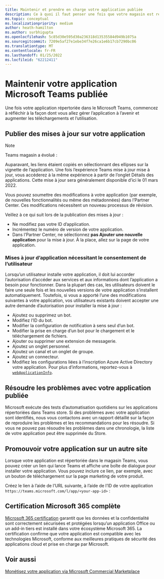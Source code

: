 ```yaml
---
title: Maintenir et prendre en charge votre application publiée
description: Ce à quoi il faut penser une fois que votre magasin est répertorié dans Teams store et AppSource.
ms.topic: conceptual
ms.localizationpriority: medium
author: heath-hamilton
ms.author: surbhigupta
ms.openlocfilehash: 5c85d30e595d30a236318d13535584d949b1075a
ms.sourcegitcommit: 7209e5af27e1ebe34f7e26ca1e6b17cb7290bc06
ms.translationtype: MT
ms.contentlocale: fr-FR
ms.lasthandoff: 01/25/2022
ms.locfileid: "62212411"
---
```

# <a name="maintain-your-published-microsoft-teams-app"></a>Maintenir votre application Microsoft Teams publiée

Une fois votre application répertoriée dans le Microsoft Teams, commencez à réfléchir à la façon dont vous allez gérer l’application à l’avenir et augmenter les téléchargements et l’utilisation.

## <a name="publish-updates-to-your-app"></a>Publier des mises à jour sur votre application

> [!NOTE]
> Teams magasin a évolué :
> 
> Auparavant, les liens étaient copiés en sélectionnant des ellipses sur la vignette de l’application. Une fois l’expérience Teams mise à jour mise à jour, vous accéderez à la même expérience à partir de l’onglet Détails des applications. Cette mise à jour sera généralement disponible d’ici le 01 mars 2022.

Vous pouvez soumettre des modifications à votre application (par exemple, de nouvelles fonctionnalités ou même des métadonnées) dans l’Partner Center. Ces modifications nécessitent un nouveau processus de révision.

Veillez à ce qui suit lors de la publication des mises à jour :

* Ne modifiez pas votre ID d’application.
* Incrémentez le numéro de version de votre application.
* Dans l’Partner Center, ne sélectionnez **pas Ajouter une nouvelle application** pour la mise à jour. À la place, allez sur la page de votre application.

### <a name="app-updates-requiring-user-consent"></a>Mises à jour d’application nécessitant le consentement de l’utilisateur

Lorsqu’un utilisateur installe votre application, il doit lui accorder l’autorisation d’accéder aux services et aux informations dont l’application a besoin pour fonctionner. Dans la plupart des cas, les utilisateurs doivent le faire une seule fois et les nouvelles versions de votre application s’installent automatiquement.
Toutefois, si vous a apporté l’une des modifications suivantes à votre application, vos utilisateurs existants doivent accepter une autre demande d’autorisation pour installer la mise à jour :

* Ajoutez ou supprimez un bot.
* Modifiez l’ID du bot.
* Modifier la configuration de notification à sens seul d’un bot.
* Modifier la prise en charge d’un bot pour le chargement et le téléchargement de fichiers.
* Ajouter ou supprimer une extension de messagerie.
* Ajoutez un onglet personnel.
* Ajoutez un canal et un onglet de groupe.
* Ajoutez un connecteur.
* Modifiez les configurations liées à l’inscription Azure Active Directory votre application. Pour plus dʼinformations, reportez-vous à [`webApplicationInfo`](~/resources/schema/manifest-schema.md#webapplicationinfo).

## <a name="fix-issues-with-your-published-app"></a>Résoudre les problèmes avec votre application publiée

Microsoft exécute des tests d’automatisation quotidiens sur les applications répertoriées dans Teams store. Si des problèmes avec votre application sont identifiés, nous vous contactons avec un rapport détaillé sur la façon de reproduire les problèmes et les recommandations pour les résoudre. Si vous ne pouvez pas résoudre les problèmes dans une chronologie, la liste de votre application peut être supprimée du Store.

## <a name="promote-your-app-on-another-site"></a>Promouvoir votre application sur un autre site

Lorsque votre application est répertoriée dans le magasin Teams, vous pouvez créer un lien qui lance Teams et affiche une boîte de dialogue pour installer votre application. Vous pouvez inclure ce lien, par exemple, avec un bouton de téléchargement sur la page marketing de votre produit.

Créez le lien à l’aide de l’URL suivante, à l’aide de l’ID de votre application `https://teams.microsoft.com/l/app/<your-app-id>` :

## <a name="complete-microsoft-365-certification"></a>Certification Microsoft 365 complète

[Microsoft 365 certification](/microsoft-365-app-certification/docs/certification) garantit que les données et la confidentialité sont correctement sécurisées et protégées lorsqu’un application Office ou un add-in tiers est installé dans votre écosystème Microsoft 365. La certification confirme que votre application est compatible avec les technologies Microsoft, conforme aux meilleures pratiques de sécurité des applications cloud et prise en charge par Microsoft.

## <a name="see-also"></a>Voir aussi

[Monétisez votre application via Microsoft Commercial Marketplace](/office/dev/store/monetize-addins-through-microsoft-commercial-marketplace)
